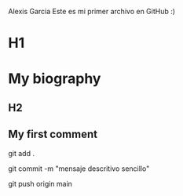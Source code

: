 Alexis Garcia
Este es mi primer archivo en GitHub :)

# H1 
# My biography

## H2
## My first comment


git add .

git commit -m "mensaje descritivo sencillo"

git push origin main